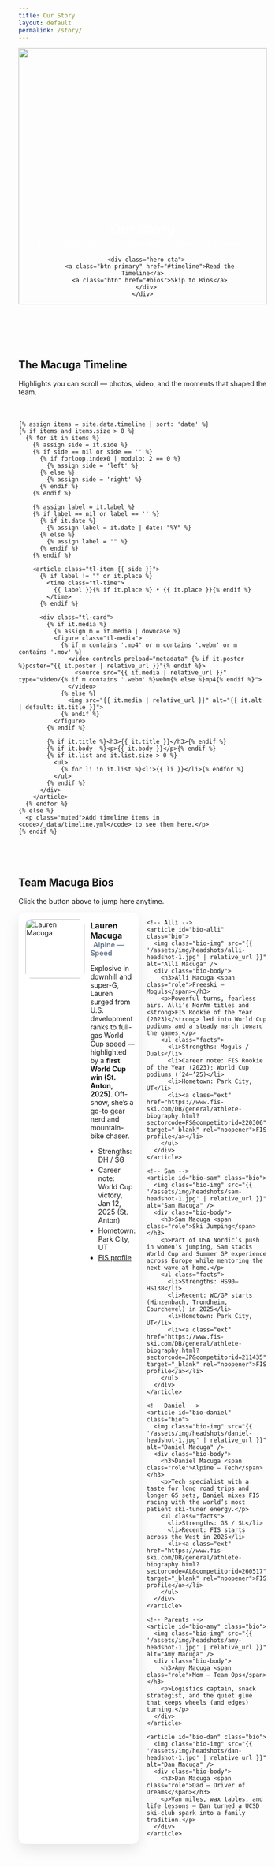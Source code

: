```yaml
---
title: Our Story
layout: default
permalink: /story/
---
```


<!-- ================ Hero ================= -->
<header class="story-hero">
  <div class="story-hero-media">
    <img src="{{ '/assets/img/story/hero-wide.jpg' | relative_url }}" alt="" />
  </div>

  <div class="story-hero-overlay">
    <div class="container">
      <h1>Our Story</h1>
      <p class="sub">From a UCSD ski club to a family chasing snow and big dreams.</p>

      <div class="hero-cta">
        <a class="btn primary" href="#timeline">Read the Timeline</a>
        <a class="btn" href="#bios">Skip to Bios</a>
      </div>
    </div>
  </div>
</header>

<div class="section-gap"></div>

<!-- ================ Timeline ================= -->
<section id="timeline" class="container">
  <h2 class="section-title">The Macuga Timeline</h2>
  <p class="muted tl-intro">Highlights you can scroll — photos, video, and the moments that shaped the team.</p>

  <div class="tl">
    <div class="tl-line" aria-hidden="true"></div>

    {% assign items = site.data.timeline | sort: 'date' %}
    {% if items and items.size > 0 %}
      {% for it in items %}
        {% assign side = it.side %}
        {% if side == nil or side == '' %}
          {% if forloop.index0 | modulo: 2 == 0 %}
            {% assign side = 'left' %}
          {% else %}
            {% assign side = 'right' %}
          {% endif %}
        {% endif %}

        {% assign label = it.label %}
        {% if label == nil or label == '' %}
          {% if it.date %}
            {% assign label = it.date | date: "%Y" %}
          {% else %}
            {% assign label = "" %}
          {% endif %}
        {% endif %}

        <article class="tl-item {{ side }}">
          {% if label != "" or it.place %}
            <time class="tl-time">
              {{ label }}{% if it.place %} • {{ it.place }}{% endif %}
            </time>
          {% endif %}

          <div class="tl-card">
            {% if it.media %}
              {% assign m = it.media | downcase %}
              <figure class="tl-media">
                {% if m contains '.mp4' or m contains '.webm' or m contains '.mov' %}
                  <video controls preload="metadata" {% if it.poster %}poster="{{ it.poster | relative_url }}"{% endif %}>
                    <source src="{{ it.media | relative_url }}" type="video/{% if m contains '.webm' %}webm{% else %}mp4{% endif %}">
                  </video>
                {% else %}
                  <img src="{{ it.media | relative_url }}" alt="{{ it.alt | default: it.title }}">
                {% endif %}
              </figure>
            {% endif %}

            {% if it.title %}<h3>{{ it.title }}</h3>{% endif %}
            {% if it.body  %}<p>{{ it.body }}</p>{% endif %}
            {% if it.list and it.list.size > 0 %}
              <ul>
                {% for li in it.list %}<li>{{ li }}</li>{% endfor %}
              </ul>
            {% endif %}
          </div>
        </article>
      {% endfor %}
    {% else %}
      <p class="muted">Add timeline items in <code>/_data/timeline.yml</code> to see them here.</p>
    {% endif %}
  </div>
</section>

<div class="section-gap xl"></div>

<!-- ================ Bios ================= -->
<section id="bios" class="container">
  <h2 class="section-title">Team Macuga Bios</h2>
  <p class="muted">Click the button above to jump here anytime.</p>

  <div class="bios">
    <!-- Lauren -->
    <article id="bio-lauren" class="bio">
      <img class="bio-img" src="{{ '/assets/img/headshots/lauren-headshot-1.jpg' | relative_url }}" alt="Lauren Macuga" />
      <div class="bio-body">
        <h3>Lauren Macuga <span class="role">Alpine — Speed</span></h3>
        <p>Explosive in downhill and super-G, Lauren surged from U.S. development ranks to full-gas World Cup speed — highlighted by a <strong>first World Cup win (St. Anton, 2025)</strong>. Off-snow, she’s a go-to gear nerd and mountain-bike chaser.</p>
        <ul class="facts">
          <li>Strengths: DH / SG</li>
          <li>Career note: World Cup victory, Jan 12, 2025 (St. Anton)</li>
          <li>Hometown: Park City, UT</li>
          <li><a class="ext" href="https://www.fis-ski.com/DB/general/athlete-biography.html?sectorcode=AL&competitorid=228398" target="_blank" rel="noopener">FIS profile</a></li>
        </ul>
      </div>
    </article>

    <!-- Alli -->
    <article id="bio-alli" class="bio">
      <img class="bio-img" src="{{ '/assets/img/headshots/alli-headshot-1.jpg' | relative_url }}" alt="Alli Macuga" />
      <div class="bio-body">
        <h3>Alli Macuga <span class="role">Freeski — Moguls</span></h3>
        <p>Powerful turns, fearless airs. Alli’s NorAm titles and <strong>FIS Rookie of the Year (2023)</strong> led into World Cup podiums and a steady march toward the games.</p>
        <ul class="facts">
          <li>Strengths: Moguls / Duals</li>
          <li>Career note: FIS Rookie of the Year (2023); World Cup podiums (’24–’25)</li>
          <li>Hometown: Park City, UT</li>
          <li><a class="ext" href="https://www.fis-ski.com/DB/general/athlete-biography.html?sectorcode=FS&competitorid=220306" target="_blank" rel="noopener">FIS profile</a></li>
        </ul>
      </div>
    </article>

    <!-- Sam -->
    <article id="bio-sam" class="bio">
      <img class="bio-img" src="{{ '/assets/img/headshots/sam-headshot-1.jpg' | relative_url }}" alt="Sam Macuga" />
      <div class="bio-body">
        <h3>Sam Macuga <span class="role">Ski Jumping</span></h3>
        <p>Part of USA Nordic’s push in women’s jumping, Sam stacks World Cup and Summer GP experience across Europe while mentoring the next wave at home.</p>
        <ul class="facts">
          <li>Strengths: HS90–HS138</li>
          <li>Recent: WC/GP starts (Hinzenbach, Trondheim, Courchevel) in 2025</li>
          <li>Hometown: Park City, UT</li>
          <li><a class="ext" href="https://www.fis-ski.com/DB/general/athlete-biography.html?sectorcode=JP&competitorid=211435" target="_blank" rel="noopener">FIS profile</a></li>
        </ul>
      </div>
    </article>

    <!-- Daniel -->
    <article id="bio-daniel" class="bio">
      <img class="bio-img" src="{{ '/assets/img/headshots/daniel-headshot-1.jpg' | relative_url }}" alt="Daniel Macuga" />
      <div class="bio-body">
        <h3>Daniel Macuga <span class="role">Alpine — Tech</span></h3>
        <p>Tech specialist with a taste for long road trips and longer GS sets, Daniel mixes FIS racing with the world’s most patient ski-tuner energy.</p>
        <ul class="facts">
          <li>Strengths: GS / SL</li>
          <li>Recent: FIS starts across the West in 2025</li>
          <li><a class="ext" href="https://www.fis-ski.com/DB/general/athlete-biography.html?sectorcode=AL&competitorid=260517" target="_blank" rel="noopener">FIS profile</a></li>
        </ul>
      </div>
    </article>

    <!-- Parents -->
    <article id="bio-amy" class="bio">
      <img class="bio-img" src="{{ '/assets/img/headshots/amy-headshot-1.jpg' | relative_url }}" alt="Amy Macuga" />
      <div class="bio-body">
        <h3>Amy Macuga <span class="role">Mom — Team Ops</span></h3>
        <p>Logistics captain, snack strategist, and the quiet glue that keeps wheels (and edges) turning.</p>
      </div>
    </article>

    <article id="bio-dan" class="bio">
      <img class="bio-img" src="{{ '/assets/img/headshots/dan-headshot-1.jpg' | relative_url }}" alt="Dan Macuga" />
      <div class="bio-body">
        <h3>Dan Macuga <span class="role">Dad — Driver of Dreams</span></h3>
        <p>Van miles, wax tables, and life lessons — Dan turned a UCSD ski-club spark into a family tradition.</p>
      </div>
    </article>
  </div>
</section>

<!-- Floating back-to-top -->
<button id="storyBackTop" class="back-top-fab" aria-label="Back to top">↑</button>

<style>
/* Centering + bright cards */
.story-hero-overlay{ position:absolute; inset:0; display:flex; align-items:flex-end; justify-content:center; }
.story-hero-overlay .container{ width:100%; max-width:var(--container); margin:0 auto; padding:0 20px; }
.story-hero{ position:relative; }
.story-hero-media img{ width:100%; height: clamp(280px,55vh,520px); object-fit:cover; display:block; filter: saturate(1.05) contrast(1.02); }
.story-hero .sub{ color:#fff; opacity:.9; margin:.25rem 0 1rem; }
.story-hero h1{ color:#fff; margin:0; }
.hero-cta{ display:flex; gap:.5rem; flex-wrap:wrap; margin:.5rem 0 1rem; }

/* Timeline */
.tl-intro{ margin: 0 0 18px; }                 /* space under the intro line */
.tl{ position:relative; margin-top: 16px; padding-top: 18px; }  /* extra headroom for first date label */
.tl-line{ position:absolute; left:50%; top:0; bottom:0; width:3px; background:linear-gradient(var(--brand),var(--navy)); transform:translateX(-50%); border-radius:999px; }
.tl-item{ position:relative; margin:34px 0; display:grid; grid-template-columns: 1fr; }
.tl-item.left  .tl-card{ grid-column:1; margin-right: min(6%, 40px); }
.tl-item.right .tl-card{ grid-column:1; margin-left:  min(6%, 40px); }
.tl-time{ position:absolute; top:-8px; left:50%; transform:translate(-50%,-100%); font-size:.8rem; color:#64748b; background:#fff; padding:2px 8px; border-radius:999px; border:1px solid var(--border); }
.tl-card{
  background:#fff; border:1px solid var(--border); border-radius:14px;
  box-shadow:0 10px 28px rgba(0,0,0,.10);
  padding:12px 14px; max-width:600px;
}
.tl-media{ margin:0 0 .5rem; border-radius:10px; overflow:hidden; background:#eef3ff; border:1px solid var(--border); }
.tl-media img, .tl-media video{ width:100%; height:auto; display:block; }

/* Two-column feel on wide screens */
@media (min-width: 980px){
  .tl-item{ display:grid; grid-template-columns: 1fr 1fr; align-items:start; }
  .tl-item.left  .tl-card{ grid-column: 1; justify-self: end; }
  .tl-item.right .tl-card{ grid-column: 2; justify-self: start; }
}

/* Bios */
.bios{ display:grid; grid-template-columns: repeat(2, minmax(0,1fr)); gap:16px; }
.bio{
  display:flex; gap:12px; background:#fff; border:1px solid var(--border);
  border-radius:14px; box-shadow:0 10px 28px rgba(0,0,0,.10); padding:14px;
}
.bio-img{ width:120px; height:120px; object-fit:cover; border-radius:12px; border:1px solid var(--border); }
.bio h3{ margin:.2rem 0 .1rem; }
.role{ color:#64748b; font-weight:600; font-size:.9rem; margin-left:.35rem; }
.facts{ display:grid; gap:4px; margin:.5rem 0 0; padding-left:1rem; }
.facts li{ margin:0; }
.ext{ color:var(--navy); text-decoration:underline; }
@media (max-width: 760px){ .bios{ grid-template-columns:1fr; } .bio{ flex-direction:row; } }

/* Floating back-to-top */
.back-top-fab{
  position: fixed; right: 20px; bottom: 22px;
  width: 44px; height: 44px; border-radius: 999px; border: 0;
  background: #ffffff; box-shadow: 0 8px 22px rgba(0,0,0,.16);
  color: #111827; font-size: 18px; font-weight: 700;
  display: grid; place-items: center;
  opacity: 0; transform: translateY(6px); pointer-events: none;
  transition: opacity .2s ease, transform .2s ease, box-shadow .2s ease;
  z-index: 2000;
}
.back-top-fab.show{ opacity: 1; transform: none; pointer-events: auto; }
.back-top-fab:hover{ box-shadow: 0 10px 28px rgba(0,0,0,.2); }

/* General spacing */
.section-gap{ height:24px; }
.section-gap.xl{ height:40px; }

/* =========================
   OUR STORY — READABILITY
   ========================= */

/* 1) "Skip to Bios" should be dark text on a white button */
.story-hero .btn:not(.primary){
  background: #fff;
  color: #0b1220 !important;
  border: 1px solid rgba(11,18,32,.15);
}
.story-hero .btn:not(.primary):hover{
  text-decoration: none;
  box-shadow: 0 8px 22px rgba(0,0,0,.12);
}

/* 2) On the navy theme, force dark tokens INSIDE white cards */
body.theme-navy .tl-card,
body.theme-navy .bio{
  --ink:   #0b1220;
  --muted: #384559;
  color: var(--ink);
}

/* Timeline card text: dark + readable */
body.theme-navy .tl-card h3,
body.theme-navy .tl-card p,
body.theme-navy .tl-card li,
body.theme-navy .tl-card a{
  color: var(--ink) !important;
}
body.theme-navy .tl-card .muted{
  color: var(--muted) !important;
}

/* Timeline date pill remains dark on white */
body.theme-navy .tl-time{
  color: #334155;
  background: #fff;
  border-color: var(--border);
}

/* 3) Bio cards: names and body copy must be dark */
body.theme-navy .bio h3,
body.theme-navy .bio p,
body.theme-navy .bio li,
body.theme-navy .bio a{
  color: var(--ink) !important;
}
body.theme-navy .bio .role{
  color: #475569 !important;  /* medium-dark for the subtitle */
}

/* 4) Make sure links inside white cards don’t become white */
body.theme-navy .tl-card a:not(.btn),
body.theme-navy .bio a:not(.btn){
  color: var(--ink) !important;
  text-decoration: underline;
}

</style>

<script>
(() => {
  // Floating Back-to-top
  const btn = document.getElementById('storyBackTop');
  const toggle = () => (window.scrollY > 400 ? btn.classList.add('show') : btn.classList.remove('show'));
  window.addEventListener('scroll', toggle, { passive: true });
  btn.addEventListener('click', () => window.scrollTo({ top: 0, behavior: 'smooth' }));
  toggle();
})();
</script>
